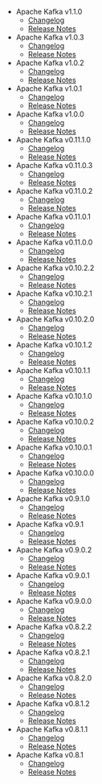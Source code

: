 
<!---
# Licensed to the Apache Software Foundation (ASF) under one
# or more contributor license agreements.  See the NOTICE file
# distributed with this work for additional information
# regarding copyright ownership.  The ASF licenses this file
# to you under the Apache License, Version 2.0 (the
# "License"); you may not use this file except in compliance
# with the License.  You may obtain a copy of the License at
#
#     http://www.apache.org/licenses/LICENSE-2.0
#
# Unless required by applicable law or agreed to in writing, software
# distributed under the License is distributed on an "AS IS" BASIS,
# WITHOUT WARRANTIES OR CONDITIONS OF ANY KIND, either express or implied.
# See the License for the specific language governing permissions and
# limitations under the License.
-->
* Apache Kafka v1.1.0
    * [Changelog](1.1.0/CHANGELOG.1.1.0.html)
    * [Release Notes](1.1.0/RELEASENOTES.1.1.0.html)
* Apache Kafka v1.0.3
    * [Changelog](1.0.3/CHANGELOG.1.0.3.html)
    * [Release Notes](1.0.3/RELEASENOTES.1.0.3.html)
* Apache Kafka v1.0.2
    * [Changelog](1.0.2/CHANGELOG.1.0.2.html)
    * [Release Notes](1.0.2/RELEASENOTES.1.0.2.html)
* Apache Kafka v1.0.1
    * [Changelog](1.0.1/CHANGELOG.1.0.1.html)
    * [Release Notes](1.0.1/RELEASENOTES.1.0.1.html)
* Apache Kafka v1.0.0
    * [Changelog](1.0.0/CHANGELOG.1.0.0.html)
    * [Release Notes](1.0.0/RELEASENOTES.1.0.0.html)
* Apache Kafka v0.11.1.0
    * [Changelog](0.11.1.0/CHANGELOG.0.11.1.0.html)
    * [Release Notes](0.11.1.0/RELEASENOTES.0.11.1.0.html)
* Apache Kafka v0.11.0.3
    * [Changelog](0.11.0.3/CHANGELOG.0.11.0.3.html)
    * [Release Notes](0.11.0.3/RELEASENOTES.0.11.0.3.html)
* Apache Kafka v0.11.0.2
    * [Changelog](0.11.0.2/CHANGELOG.0.11.0.2.html)
    * [Release Notes](0.11.0.2/RELEASENOTES.0.11.0.2.html)
* Apache Kafka v0.11.0.1
    * [Changelog](0.11.0.1/CHANGELOG.0.11.0.1.html)
    * [Release Notes](0.11.0.1/RELEASENOTES.0.11.0.1.html)
* Apache Kafka v0.11.0.0
    * [Changelog](0.11.0.0/CHANGELOG.0.11.0.0.html)
    * [Release Notes](0.11.0.0/RELEASENOTES.0.11.0.0.html)
* Apache Kafka v0.10.2.2
    * [Changelog](0.10.2.2/CHANGELOG.0.10.2.2.html)
    * [Release Notes](0.10.2.2/RELEASENOTES.0.10.2.2.html)
* Apache Kafka v0.10.2.1
    * [Changelog](0.10.2.1/CHANGELOG.0.10.2.1.html)
    * [Release Notes](0.10.2.1/RELEASENOTES.0.10.2.1.html)
* Apache Kafka v0.10.2.0
    * [Changelog](0.10.2.0/CHANGELOG.0.10.2.0.html)
    * [Release Notes](0.10.2.0/RELEASENOTES.0.10.2.0.html)
* Apache Kafka v0.10.1.2
    * [Changelog](0.10.1.2/CHANGELOG.0.10.1.2.html)
    * [Release Notes](0.10.1.2/RELEASENOTES.0.10.1.2.html)
* Apache Kafka v0.10.1.1
    * [Changelog](0.10.1.1/CHANGELOG.0.10.1.1.html)
    * [Release Notes](0.10.1.1/RELEASENOTES.0.10.1.1.html)
* Apache Kafka v0.10.1.0
    * [Changelog](0.10.1.0/CHANGELOG.0.10.1.0.html)
    * [Release Notes](0.10.1.0/RELEASENOTES.0.10.1.0.html)
* Apache Kafka v0.10.0.2
    * [Changelog](0.10.0.2/CHANGELOG.0.10.0.2.html)
    * [Release Notes](0.10.0.2/RELEASENOTES.0.10.0.2.html)
* Apache Kafka v0.10.0.1
    * [Changelog](0.10.0.1/CHANGELOG.0.10.0.1.html)
    * [Release Notes](0.10.0.1/RELEASENOTES.0.10.0.1.html)
* Apache Kafka v0.10.0.0
    * [Changelog](0.10.0.0/CHANGELOG.0.10.0.0.html)
    * [Release Notes](0.10.0.0/RELEASENOTES.0.10.0.0.html)
* Apache Kafka v0.9.1.0
    * [Changelog](0.9.1.0/CHANGELOG.0.9.1.0.html)
    * [Release Notes](0.9.1.0/RELEASENOTES.0.9.1.0.html)
* Apache Kafka v0.9.1
    * [Changelog](0.9.1/CHANGELOG.0.9.1.html)
    * [Release Notes](0.9.1/RELEASENOTES.0.9.1.html)
* Apache Kafka v0.9.0.2
    * [Changelog](0.9.0.2/CHANGELOG.0.9.0.2.html)
    * [Release Notes](0.9.0.2/RELEASENOTES.0.9.0.2.html)
* Apache Kafka v0.9.0.1
    * [Changelog](0.9.0.1/CHANGELOG.0.9.0.1.html)
    * [Release Notes](0.9.0.1/RELEASENOTES.0.9.0.1.html)
* Apache Kafka v0.9.0.0
    * [Changelog](0.9.0.0/CHANGELOG.0.9.0.0.html)
    * [Release Notes](0.9.0.0/RELEASENOTES.0.9.0.0.html)
* Apache Kafka v0.8.2.2
    * [Changelog](0.8.2.2/CHANGELOG.0.8.2.2.html)
    * [Release Notes](0.8.2.2/RELEASENOTES.0.8.2.2.html)
* Apache Kafka v0.8.2.1
    * [Changelog](0.8.2.1/CHANGELOG.0.8.2.1.html)
    * [Release Notes](0.8.2.1/RELEASENOTES.0.8.2.1.html)
* Apache Kafka v0.8.2.0
    * [Changelog](0.8.2.0/CHANGELOG.0.8.2.0.html)
    * [Release Notes](0.8.2.0/RELEASENOTES.0.8.2.0.html)
* Apache Kafka v0.8.1.2
    * [Changelog](0.8.1.2/CHANGELOG.0.8.1.2.html)
    * [Release Notes](0.8.1.2/RELEASENOTES.0.8.1.2.html)
* Apache Kafka v0.8.1.1
    * [Changelog](0.8.1.1/CHANGELOG.0.8.1.1.html)
    * [Release Notes](0.8.1.1/RELEASENOTES.0.8.1.1.html)
* Apache Kafka v0.8.1
    * [Changelog](0.8.1/CHANGELOG.0.8.1.html)
    * [Release Notes](0.8.1/RELEASENOTES.0.8.1.html)
